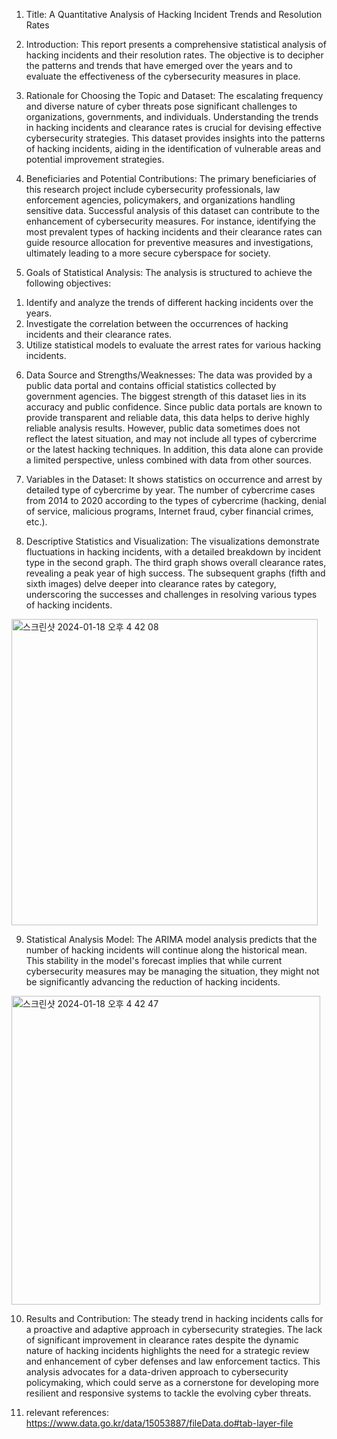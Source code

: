 1. Title: 
A Quantitative Analysis of Hacking Incident Trends and Resolution Rates

2. Introduction:
This report presents a comprehensive statistical analysis of hacking incidents and their resolution rates. The objective is to decipher the patterns and trends that have emerged over the years and to evaluate the effectiveness of the cybersecurity measures in place.

3. Rationale for Choosing the Topic and Dataset:
The escalating frequency and diverse nature of cyber threats pose significant challenges to organizations, governments, and individuals. Understanding the trends in hacking incidents and clearance rates is crucial for devising effective cybersecurity strategies. This dataset provides insights into the patterns of hacking incidents, aiding in the identification of vulnerable areas and potential improvement strategies.

4. Beneficiaries and Potential Contributions:
The primary beneficiaries of this research project include cybersecurity professionals, law enforcement agencies, policymakers, and organizations handling sensitive data. Successful analysis of this dataset can contribute to the enhancement of cybersecurity measures. For instance, identifying the most prevalent types of hacking incidents and their clearance rates can guide resource allocation for preventive measures and investigations, ultimately leading to a more secure cyberspace for society.

5. Goals of Statistical Analysis:
The analysis is structured to achieve the following objectives:
1) Identify and analyze the trends of different hacking incidents over the years.
2) Investigate the correlation between the occurrences of hacking incidents and their clearance rates.
3) Utilize statistical models to evaluate the arrest rates for various hacking incidents.

6. Data Source and Strengths/Weaknesses:
The data was provided by a public data portal and contains official statistics collected by government agencies. The biggest strength of this dataset lies in its accuracy and public confidence. Since public data portals are known to provide transparent and reliable data, this data helps to derive highly reliable analysis results. However, public data sometimes does not reflect the latest situation, and may not include all types of cybercrime or the latest hacking techniques. In addition, this data alone can provide a limited perspective, unless combined with data from other sources.

7. Variables in the Dataset:
It shows statistics on occurrence and arrest by detailed type of cybercrime by year.
The number of cybercrime cases from 2014 to 2020 according to the types of cybercrime (hacking, denial of service, malicious programs, Internet fraud, cyber financial crimes, etc.).

8. Descriptive Statistics and Visualization:
The visualizations demonstrate fluctuations in hacking incidents, with a detailed breakdown by incident type in the second graph. The third graph shows overall clearance rates, revealing a peak year of high success. The subsequent graphs (fifth and sixth images) delve deeper into clearance rates by category, underscoring the successes and challenges in resolving various types of hacking incidents.
<img width="490" alt="스크린샷 2024-01-18 오후 4 42 08" src="https://github.com/MinkyoungKim-22100090/statistics_cybercrime/assets/100542891/a3209799-801f-461a-97a6-365014447ea9">


9. Statistical Analysis Model: 
The ARIMA model analysis predicts that the number of hacking incidents will continue along the historical mean. This stability in the model's forecast implies that while current cybersecurity measures may be managing the situation, they might not be significantly advancing the reduction of hacking incidents.
<img width="494" alt="스크린샷 2024-01-18 오후 4 42 47" src="https://github.com/MinkyoungKim-22100090/statistics_cybercrime/assets/100542891/26cbb8bd-d797-4b89-bca6-b3c7fdb5ad5e">

10. Results and Contribution:
The steady trend in hacking incidents calls for a proactive and adaptive approach in cybersecurity strategies. The lack of significant improvement in clearance rates despite the dynamic nature of hacking incidents highlights the need for a strategic review and enhancement of cyber defenses and law enforcement tactics. This analysis advocates for a data-driven approach to cybersecurity policymaking, which could serve as a cornerstone for developing more resilient and responsive systems to tackle the evolving cyber threats.

11. relevant references:
https://www.data.go.kr/data/15053887/fileData.do#tab-layer-file
